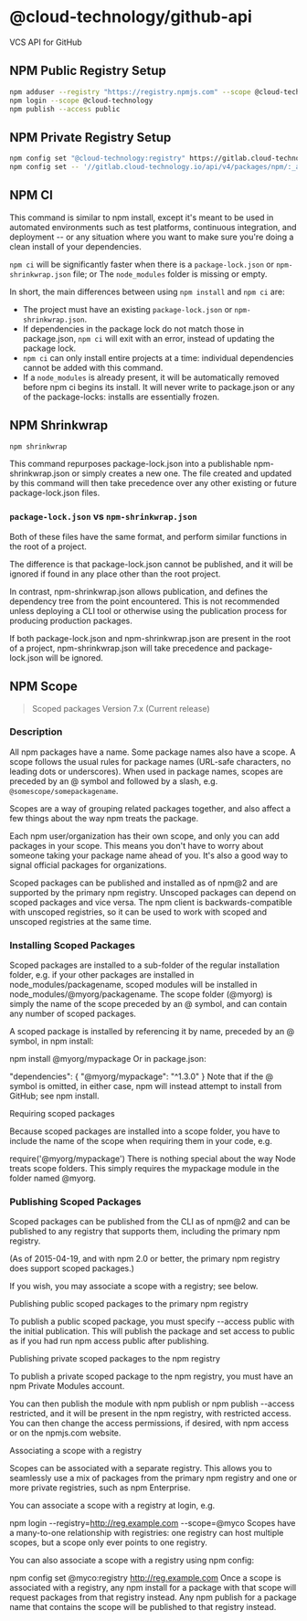 # @cloud-technology/github-api #

VCS API for GitHub

## NPM Public Registry Setup ##

```bash
npm adduser --registry "https://registry.npmjs.com" --scope @cloud-technology
npm login --scope @cloud-technology
npm publish --access public
```

## NPM Private Registry Setup ##

```bash
npm config set "@cloud-technology:registry" https://gitlab.cloud-technology.io/api/v4/packages/npm/ --location "project"
npm config set -- '//gitlab.cloud-technology.io/api/v4/packages/npm/:_authToken' "rRY7cXe9_ZMxaBgiR-br"
```

## NPM CI ##

This command is similar to npm install, except it's meant to be used in automated 
environments such as test platforms, continuous integration, and deployment -- or 
any situation where you want to make sure you're doing a clean install of your 
dependencies.

`npm ci` will be significantly faster when there is a `package-lock.json` or 
`npm-shrinkwrap.json` file; or The `node_modules` folder is missing or empty. 

In short, the main differences between using `npm install` and `npm ci` are:

- The project must have an existing `package-lock.json` or `npm-shrinkwrap.json`.
- If dependencies in the package lock do not match those in package.json, `npm ci` will
exit with an error, instead of updating the package lock. 
- `npm ci` can only install entire projects at a time: individual dependencies 
cannot be added with this command. 
- If a `node_modules` is already present, it will be automatically removed before 
npm ci begins its install. It will never write to package.json or any of the 
package-locks: installs are essentially frozen.

## NPM Shrinkwrap ##

```bash
npm shrinkwrap
```

This command repurposes package-lock.json into a publishable npm-shrinkwrap.json 
or simply creates a new one. The file created and updated by this command will
then take precedence over any other existing or future package-lock.json files.

### `package-lock.json` vs `npm-shrinkwrap.json` ###

Both of these files have the same format, and perform similar functions in the root of a project.

The difference is that package-lock.json cannot be published, and it will be ignored if found in any place other than the root project.

In contrast, npm-shrinkwrap.json allows publication, and defines the dependency tree from the point encountered. This is not recommended unless deploying a CLI
tool or otherwise using the publication process for producing production packages.

If both package-lock.json and npm-shrinkwrap.json are present in the root of a project, npm-shrinkwrap.json will take precedence and package-lock.json will be
ignored.

## NPM Scope ##

> Scoped packages Version 7.x (Current release)

### Description ###

All npm packages have a name. Some package names also have a scope. A scope follows the usual rules for package names (URL-safe characters, no leading dots or
underscores). When used in package names, scopes are preceded by an @ symbol and followed by a slash, e.g. `@somescope/somepackagename`.

Scopes are a way of grouping related packages together, and also affect a few things about the way npm treats the package.

Each npm user/organization has their own scope, and only you can add packages in your scope. This means you don't have to worry about someone taking your
package name ahead of you. It's also a good way to signal official packages for organizations.

Scoped packages can be published and installed as of npm@2 and are supported by the primary npm registry. Unscoped packages can depend on scoped packages and
vice versa. The npm client is backwards-compatible with unscoped registries, so it can be used to work with scoped and unscoped registries at the same time.

### Installing Scoped Packages ###

Scoped packages are installed to a sub-folder of the regular installation folder, e.g. if your other packages are installed in node_modules/packagename, scoped
modules will be installed in node_modules/@myorg/packagename. The scope folder (@myorg) is simply the name of the scope preceded by an @ symbol, and can contain
any number of scoped packages.

A scoped package is installed by referencing it by name, preceded by an @ symbol, in npm install:

npm install @myorg/mypackage Or in package.json:

"dependencies": {
"@myorg/mypackage": "^1.3.0"
} Note that if the @ symbol is omitted, in either case, npm will instead attempt to install from GitHub; see npm install.

Requiring scoped packages

Because scoped packages are installed into a scope folder, you have to include the name of the scope when requiring them in your code, e.g.

require('@myorg/mypackage')
There is nothing special about the way Node treats scope folders. This simply requires the mypackage module in the folder named @myorg.

### Publishing Scoped Packages ###

Scoped packages can be published from the CLI as of npm@2 and can be published to any registry that supports them, including the primary npm registry.

(As of 2015-04-19, and with npm 2.0 or better, the primary npm registry does support scoped packages.)

If you wish, you may associate a scope with a registry; see below.

Publishing public scoped packages to the primary npm registry

To publish a public scoped package, you must specify --access public with the initial publication. This will publish the package and set access to public as if
you had run npm access public after publishing.

Publishing private scoped packages to the npm registry

To publish a private scoped package to the npm registry, you must have an npm Private Modules account.

You can then publish the module with npm publish or npm publish --access restricted, and it will be present in the npm registry, with restricted access. You can
then change the access permissions, if desired, with npm access or on the npmjs.com website.

Associating a scope with a registry

Scopes can be associated with a separate registry. This allows you to seamlessly use a mix of packages from the primary npm registry and one or more private
registries, such as npm Enterprise.

You can associate a scope with a registry at login, e.g.

npm login --registry=http://reg.example.com --scope=@myco Scopes have a many-to-one relationship with registries: one registry can host multiple scopes, but a
scope only ever points to one registry.

You can also associate a scope with a registry using npm config:

npm config set @myco:registry http://reg.example.com
Once a scope is associated with a registry, any npm install for a package with that scope will request packages from that registry instead. Any npm publish for
a package name that contains the scope will be published to that registry instead.